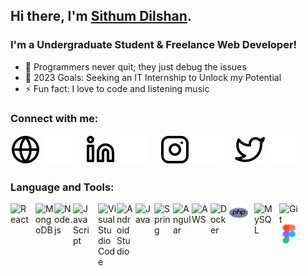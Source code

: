 ## Hi there, I'm [Sithum Dilshan][website].
### I'm a Undergraduate Student & Freelance Web Developer! 
- 🌱 Programmers never quit; they just debug the issues
- 🥅 2023 Goals: Seeking an IT Internship to Unlock my Potential
- ⚡ Fun fact: I love to code and listening music

### Connect with me:

[![website](./img/globe-light.svg)](https://www.sithumdilshan.com//#gh-light-mode-only)
[![website](./img/globe-dark.svg)](https://www.sithumdilshan.com//#gh-dark-mode-only)
&nbsp;&nbsp;&nbsp;
[![website](./img/linkedin-light.svg)](https://www.linkedin.com/in/sithum-dilshan//#gh-light-mode-only)
[![website](./img/linkedin-dark.svg)](https://www.linkedin.com/in/sithum-dilshan//#gh-dark-mode-only)
&nbsp;&nbsp;&nbsp;
[![website](./img/instagram-light.svg)](https://www.instagram.com/__alpha.men__/?igshid=NGExMmI2YTkyZg%3D%3D//#gh-light-mode-only)
[![website](./img/instagram-dark.svg)](https://www.instagram.com/__alpha.men__/?igshid=NGExMmI2YTkyZg%3D%3D//#gh-dark-mode-only)
&nbsp;&nbsp;&nbsp;
[![website](./img/twitter-light.svg)](https://twitter.com/ShanuZaggy//#gh-light-mode-only)
[![website](./img/twitter-dark.svg)](https://twitter.com/ShanuZaggy//#gh-dark-mode-only)


### Language and Tools:

[<img align="left" alt="React" width="30px" src="https://cdn.jsdelivr.net/gh/devicons/devicon/icons/react/react-original.svg" style="padding-right:10px;" />][github]

[<img align="left" alt="MongoDB" width="30px" src="https://cdn.jsdelivr.net/gh/devicons/devicon/icons/mongodb/mongodb-original.svg"/>][github]

[<img align="left" alt="Node.js" width="30px" src="https://cdn.jsdelivr.net/gh/devicons/devicon/icons/nodejs/nodejs-original.svg"/>][github]

[<img align="left" alt="JavaScript" width="30px" src="https://cdn.jsdelivr.net/gh/devicons/devicon/icons/javascript/javascript-original.svg" style="padding-right:10px;" />][github]

[<img align="left" alt="Visual Studio Code" width="30px" src="https://cdn.jsdelivr.net/gh/devicons/devicon/icons/vscode/vscode-original.svg"/>][github]

[<img align="left" alt="Android Studio" width="30px" src="https://cdn.jsdelivr.net/gh/devicons/devicon/icons/android/android-original.svg"/>][github]

[<img align="left" alt="Java" width="30px" src="https://cdn.jsdelivr.net/gh/devicons/devicon/icons/java/java-original.svg"/>][github]

[<img align="left" alt="Spring" width="30px" src="https://cdn.jsdelivr.net/gh/devicons/devicon/icons/spring/spring-original.svg"/>][github]

[<img align="left" alt="Angular" width="30px" src="https://cdn.jsdelivr.net/gh/devicons/devicon/icons/angularjs/angularjs-original.svg"/>][github]

[<img align="left" alt="AWS" width="30px" src="https://cdn.jsdelivr.net/gh/devicons/devicon/icons/amazonwebservices/amazonwebservices-original.svg"/>][github]

[<img align="left" alt="Docker" width="30px" src="https://cdn.jsdelivr.net/gh/devicons/devicon/icons/docker/docker-original.svg"/>][github]

[<img align="left" alt="PHP" width="30px" src="https://github.com/devicons/devicon/blob/v2.15.1/icons/php/php-original.svg" style="padding-right:10px;" />][github]

[<img align="left" alt="MySQL" width="30px" src="https://cdn.jsdelivr.net/gh/devicons/devicon/icons/mysql/mysql-original.svg" style="padding-right:10px;" />][github]

[<img align="left" alt="Git" width="30px" src="https://cdn.jsdelivr.net/gh/devicons/devicon/icons/git/git-original.svg" style="padding-right:10px;" />][github]

[<img align="left" alt="Figma" width="30px" src="https://github.com/devicons/devicon/blob/v2.15.1/icons/figma/figma-original.svg" style="padding-right:10px;" />][github]

<br/>
<br/>
<br/>




[website]: https://www.sithumdilshan.com
[linkedin]: https://www.linkedin.com/in/sithum-dilshan
[github]: https://github.com/SithumDilshan28
[instergram]: https://www.instagram.com
